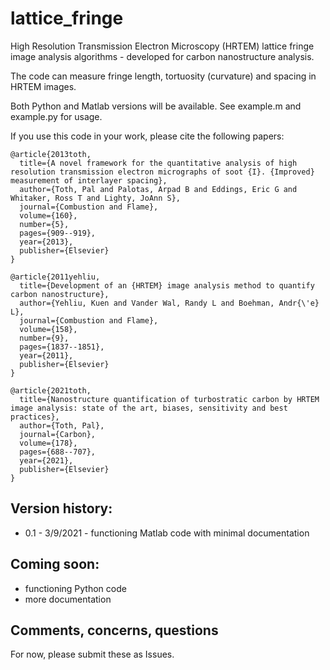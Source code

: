 # lattice_fringe
High Resolution Transmission Electron Microscopy (HRTEM) lattice fringe image analysis algorithms - developed for carbon nanostructure analysis.

The code can measure fringe length, tortuosity (curvature) and spacing in HRTEM images.

Both Python and Matlab versions will be available. See example.m and example.py for usage.

If you use this code in your work, please cite the following papers:

```
@article{2013toth,
  title={A novel framework for the quantitative analysis of high resolution transmission electron micrographs of soot {I}. {Improved} measurement of interlayer spacing},
  author={Toth, Pal and Palotas, Arpad B and Eddings, Eric G and Whitaker, Ross T and Lighty, JoAnn S},
  journal={Combustion and Flame},
  volume={160},
  number={5},
  pages={909--919},
  year={2013},
  publisher={Elsevier}
}

@article{2011yehliu,
  title={Development of an {HRTEM} image analysis method to quantify carbon nanostructure},
  author={Yehliu, Kuen and Vander Wal, Randy L and Boehman, Andr{\'e} L},
  journal={Combustion and Flame},
  volume={158},
  number={9},
  pages={1837--1851},
  year={2011},
  publisher={Elsevier}
}

@article{2021toth,
  title={Nanostructure quantification of turbostratic carbon by HRTEM image analysis: state of the art, biases, sensitivity and best practices},
  author={Toth, Pal},
  journal={Carbon},
  volume={178},
  pages={688--707},
  year={2021},
  publisher={Elsevier}
}
```
## Version history:

- 0.1 - 3/9/2021 - functioning Matlab code with minimal documentation

## Coming soon:

- functioning Python code
- more documentation

## Comments, concerns, questions

For now, please submit these as Issues.
